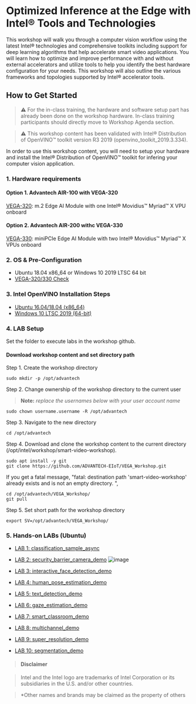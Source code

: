 # Optimized Inference at the Edge with Intel® Tools and Technologies 
This workshop will walk you through a computer vision workflow using the latest Intel® technologies and comprehensive toolkits including support for deep learning algorithms that help accelerate smart video applications. You will learn how to optimize and improve performance with and without external accelerators and utilize tools to help you identify the best hardware configuration for your needs. This workshop will also outline the various frameworks and topologies supported by Intel® accelerator tools. 

## How to Get Started
   
> :warning: For the in-class training, the hardware and software setup part has already been done on the workshop hardware. In-class training participants should directly move to Workshop Agenda section. 

> :warning: This workshop content has been validated with Intel® Distribution of OpenVINO™ toolkit version R3 2019 (openvino_toolkit_2019.3.334). 

In order to use this workshop content, you will need to setup your hardware and install the Intel® Distribution of OpenVINO™ toolkit for infering your computer vision application.  
### 1. Hardware requirements
#### Option 1. Advantech AIR-100 with VEGA-320
[VEGA-320](https://www.advantech.com/products/3d060f1e-e73e-460d-b38c-c69f76312c91/vega-320/mod_f8aaa5f2-fe32-4a58-b5b4-2a02a857852a): m.2 Edge AI Module with one Intel® Movidius™ Myriad™ X VPU onboard
#### Option 2. Advantech AIR-200 withc VEGA-330
[VEGA-330](https://www.advantech.com/products/3d060f1e-e73e-460d-b38c-c69f76312c91/vega-330/mod_120c6dca-5210-4d0d-b71f-8854a7faf1a1): miniPCIe Edge AI Module with two Intel® Movidius™ Myriad™ X VPUs onboard

### 2. OS & Pre-Configuration
- Ubuntu 18.04 x86_64 or Windows 10 2019 LTSC 64 bit
- [VEGA-320/330 Check](https://github.com/ADVANTECH-EIoT/VEGA_Workshop/blob/master/pre_configure/VEGA_Check.md)

### 3. Intel OpenVINO Installation Steps
- [Ubuntu 16.04/18.04 (x86_64)](https://github.com/ADVANTECH-EIoT/VEGA_Workshop/blob/master/installation/ubuntu.md)
- [Windows 10 LTSC 2019 (64-bit)](https://github.com/ADVANTECH-EIoT/VEGA_Workshop/blob/master/installation/windows.md)

### 4. LAB Setup

Set the folder to execute labs in the workshop github.

#### Download workshop content and set directory path
Step 1. Create the workshop directory

	sudo mkdir -p /opt/advantech
	
Step 2. Change ownership of the workshop directory to the current user 

> **Note:** *replace the usernames below with your user account name*
		
	sudo chown username.username -R /opt/advantech

Step 3. Navigate to the new directory

	cd /opt/advantech

Step 4. Download and clone the workshop content to the current directory (/opt/intel/workshop/smart-video-workshop).
	
	sudo apt install -y git
	git clone https://github.com/ADVANTECH-EIoT/VEGA_Workshop.git
	
If you get a fatal message, "fatal: destination path 'smart-video-workshop' already exists and is not an empty directory.
",

	cd /opt/advantech/VEGA_Workshop/
	git pull

Step 5. Set short path for the workshop directory

	export SV=/opt/advantech/VEGA_Workshop/


### 5. Hands-on LABs (Ubuntu)

- [LAB 1: classification_sample_async](https://github.com/ADVANTECH-EIoT/VEGA_Workshop/blob/master/hands_on/classification_sample_async/classification_sample_async.md)

- [LAB 2: security_barrier_camera_demo](https://github.com/ADVANTECH-EIoT/VEGA_Workshop/blob/master/hands_on/security_barrier_camera_demo/security_barrier_camera_demo.md)
![image](https://github.com/ADVANTECH-EIoT/VEGA_Workshop/blob/master/photos/Security_Barrier_Camera_Demo.png)

- [LAB 3: interactive_face_detection_demo](https://github.com/ADVANTECH-EIoT/VEGA_Workshop/tree/master/hands_on/interactive_face_detection_demo/interactive_face_detection_demo.md)

- [LAB 4: human_pose_estimation_demo](https://github.com/ADVANTECH-EIoT/VEGA_Workshop/tree/master/hands_on/human_pose_estimation_demo/human_pose_estimation_demo.md)

- [LAB 5: text_detection_demo](https://github.com/ADVANTECH-EIoT/VEGA_Workshop/tree/master/hands_on/text_detection_demo/text_detection_demo.md)

- [LAB 6: gaze_estimation_demo](https://github.com/ADVANTECH-EIoT/VEGA_Workshop/tree/master/hands_on/gaze_estimation_demo/gaze_estimation_demo.md)

- [LAB 7: smart_classroom_demo](https://github.com/ADVANTECH-EIoT/VEGA_Workshop/tree/master/hands_on/smart_classroom_demo/smart_classroom_demo.md)

- [LAB 8: multichannel_demo](https://github.com/ADVANTECH-EIoT/VEGA_Workshop/tree/master/hands_on/multichannel_demo/multichannel_demo.md)

- [LAB 9: super_resolution_demo](https://github.com/ADVANTECH-EIoT/VEGA_Workshop/tree/master/hands_on/super_resolution_demo/super_resolution_demo.md)

- [LAB 10: segmentation_demo](https://github.com/ADVANTECH-EIoT/VEGA_Workshop/tree/master/hands_on/segmentation_demo/segmentation_demo.md)

<!--	
* **Workshop Survey**
  - [Workshop Survey](https://idz.qualtrics.com/jfe/form/SV_a9GvOxtOrOziykB)
  - [Custom Layer Tutorial Survey](https://intelemployee.az1.qualtrics.com/jfe/form/SV_1ZjOKaEIQUM5FpX)
  - [Embedded Vision Summit Workshop Survey](https://intel.az1.qualtrics.com/jfe/form/SV_6RsCwmj6QGD3PAF)
  -->
> #### Disclaimer

> Intel and the Intel logo are trademarks of Intel Corporation or its subsidiaries in the U.S. and/or other countries. 
 
> *Other names and brands may be claimed as the property of others
